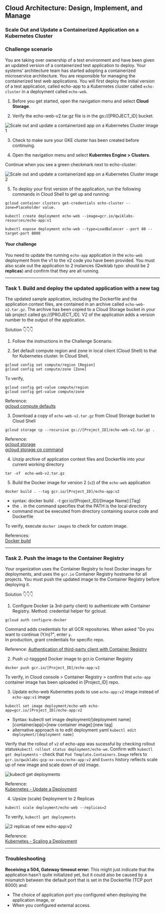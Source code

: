## Cloud Architecture: Design, Implement, and Manage
### Scale Out and Update a Containerized Application on a Kubernetes Cluster

### Challenge scenario
You are taking over ownership of a test environment and have been given an updated version of a containerized test application to deploy. Your systems' architecture team has started adopting a containerized microservice architecture. You are responsible for managing the containerized test web applications. You will first deploy the initial version of a test application, called echo-app to a Kubernetes cluster called `echo-cluster` in a deployment called `echo-web`.

1. Before you get started, open the navigation menu and select **Cloud Storage**.

2. Verify the echo-web-v2.tar.gz file is in the gs://[PROJECT_ID] bucket.

![Scale out and update a containerized app on a Kubernetes Cluster image 1](https://github.com/TCLee-tech/Google-Challenge-Labs/blob/b1a8406c2a9f9885b19fba3eebf5144718e4d9e4/Cloud%20Architecture%20-%20Design%2C%20Implement%20and%20Manage/Scale%20out%20and%20update%20a%20containerized%20app%20on%20a%20Kubernetes%20Cluster%20image%201.png)

3. Check to make sure your GKE cluster has been created before continuing.

4. Open the navigation menu and select **Kuberntes Engine > Clusters**.

Continue when you see a green checkmark next to echo-cluster:

![Scale out and update a containerized app on a Kubernetes Cluster image 2](https://github.com/TCLee-tech/Google-Challenge-Labs/blob/b1a8406c2a9f9885b19fba3eebf5144718e4d9e4/Cloud%20Architecture%20-%20Design%2C%20Implement%20and%20Manage/Scale%20out%20and%20update%20a%20containerized%20app%20on%20a%20Kubernetes%20Cluster%20image%202.png)

5. To deploy your first version of the application, run the following commands in Cloud Shell to get up and running:
```
gcloud container clusters get-credentials echo-cluster --zone=Placeholder value.
```
```
kubectl create deployment echo-web --image=gcr.io/qwiklabs-resources/echo-app:v1
```
```
kubectl expose deployment echo-web --type=LoadBalancer --port 80 --target-port 8000
```
#### Your challenge
You need to update the running `echo-app` application in the `echo-web` deployment from the v1 to the v2 code you have been provided. You must also scale out the application to 2 instances (Qwiklab typo: should be 2 **replicas**) and confirm that they are all running.  

<hr>

### Task 1. Build and deploy the updated application with a new tag
The updated sample application, including the Dockerfile and the application context files, are contained in an archive called `echo-web-v2.tar.gz`. The archive has been copied to a Cloud Storage bucket in your lab project called gs://[PROJECT_ID]. V2 of the application adds a version number to the output of the application.

Solution 👇👇👇 

1. Follow the instructions in the Challenge Scenario.

2. Set default compute region and zone in local client (Cloud Shell) to that for Kubernetes cluster.
In Cloud Shell,
```
gcloud config set compute/region [Region]
gcloud config set compute/zone [Zone]
```
To verify,
```
gcloud config get-value compute/region
gcloud config get-value compute/zone
```
Reference:  
[gcloud compute defaults](https://cloud.google.com/compute/docs/gcloud-compute)

3. Download a copy of `echo-web-v2.tar.gz` from Cloud Storage bucket to Cloud Shell
```
gcloud storage cp --recursive gs://[Project_ID]/echo-web-v2.tar.gz . 
```

Reference:  
[gcloud storage](https://cloud.google.com/sdk/gcloud/reference/storage)  
[gcloud storage cp command](https://cloud.google.com/sdk/gcloud/reference/storage/cp)   

4. Unzip archive of application context files and Dockerfile into your current working directory
```
tar -xf  echo-web-v2.tar.gz 
```

5. Build the Docker image for version 2 (`v2`) of the `echo-web` application
```
docker build . --tag gcr.io/[Project_ID]/echo-app:v2
```
  - syntax: docker build . -t gcr.io/[Project_ID]/[Image Name]:[Tag]
  - the `.` in the command specifies that the PATH is the local directory
  - command must be executed from directory containing source code and Dockerfile

To verify, execute `docker images` to check for custom image. 

References:  
[Docker build](https://docs.docker.com/engine/reference/commandline/build/#examples)

<hr>

### Task 2. Push the image to the Container Registry
Your organization uses the Container Registry to host Docker images for deployments, and uses the `gcr.io` Container Registry hostname for all projects. You must push the updated image to the Container Registry before deploying it.

Solution 👇👇👇

1. Configure Docker (a 3rd-party client) to authenticate with Container Registry. Method: credential helper for gcloud. 
```
gcloud auth configure-docker
```
Command adds credentials for all GCR repositories. When asked "Do you want to continue (Y/n)?", enter `y`.   
In production, grant credentials for specific repo.

Reference:
[Authentication of third-party client with Container Registry](https://cloud.google.com/container-registry/docs/advanced-authentication#gcloud-helper)  

2. Push `v2`-taggged Docker image to gcr.io Container Registry
```
docker push gcr.io/[Project_ID]/echo-app:v2
```
To verify, in Cloud console > Container Registry > confirm that `echo-app` container image has been uploaded in [Project_ID] repo.

3. Update echo-web Kubernetes pods to use `echo-app:v2` image instead of `echo-app:v1` image
```
kubectl set image deployment/echo-web echo-app=gcr.io/[Project_ID]/echo-app:v2
```
- Syntax: kubectl set image deployment/[deployment name] [container/app]=[new container image]:[new tag]
- alternative approach is to edit deployment yaml `kubectl edit deployment/[deployment name]`

Verify that the rollout of `v2` of echo-app was sucessful by checking rollout status`kubectl rollout status deployment/echo-we`. Confirm with `kubectl get deployments` - check that `Pod Template.Containers.Image` refers to ` gcr.io/qwiklabs-gcp-xx-xxxx/echo-app:v2` and `Events` history reflects scale up of new image and scale down of old image.

![kubectl get deployments](https://github.com/TCLee-tech/Google-Challenge-Labs/blob/2579140992562482431a4e2d1ac060806878f6e2/Cloud%20Architecture%20-%20Design%2C%20Implement%20and%20Manage/kubectl%20describe%20deployment.jpg)

Reference:  
[Kubernetes - Update a Deployment](https://kubernetes.io/docs/concepts/workloads/controllers/deployment/#updating-a-deployment)  

4. Upsize (scale) Deployment to 2 Replicas
```
kubectl scale deployment/echo-web --replicas=2
```
To verify, `kubectl get deployments`

![2 replicas of new echo-app:v2](https://github.com/TCLee-tech/Google-Challenge-Labs/blob/8fe622e8e7ab6e800fcfa00a54ced9bbd33afdb8/Cloud%20Architecture%20-%20Design%2C%20Implement%20and%20Manage/2%20replicas%20of%20new%20image.jpg)

Reference:   
[Kubernetes - Scaling a Deployment](https://kubernetes.io/docs/concepts/workloads/controllers/deployment/#scaling-a-deployment)  

<hr>

### Troubleshooting

**Receiving a 504, Gateway timeout error:** This might just indicate that the application hasn't quite initialized yet, but it could also be caused by a mismatch between the default port that is set in the Dockerfile (TCP port 8000) and:
- The choice of application port you configured when deploying the application image, or
- When you configured external access.  
